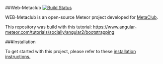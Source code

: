 ##Web-Metaclub
[![Build Status](https://travis-ci.org/MetaClub/web-metaclub.svg?branch=master)](https://travis-ci.org/MetaClub/web-metaclub)

WEB-Metaclub is an open-source Meteor project developed for [MetaClub](https://metaclub.github.io/).

This repository was build with this tutorial: https://www.angular-meteor.com/tutorials/socially/angular2/bootstrapping

###Installation

To get started with this project, please refer to these [installation instructions.](INSTALL.md)
